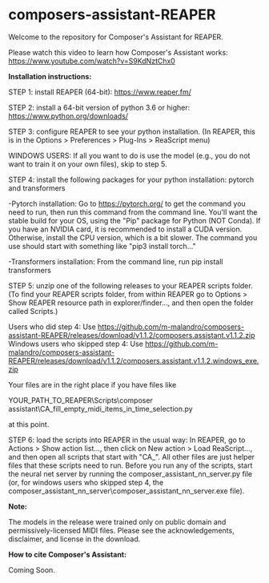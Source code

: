 # composers-assistant-REAPER
Welcome to the repository for Composer's Assistant for REAPER. 

Please watch this video to learn how Composer's Assistant works: https://www.youtube.com/watch?v=S9KdNztChx0

**Installation instructions:**

STEP 1: install REAPER (64-bit): https://www.reaper.fm/

STEP 2: install a 64-bit version of python 3.6 or higher: https://www.python.org/downloads/

STEP 3: configure REAPER to see your python installation. (In REAPER, this is in the Options > Preferences > Plug-Ins > ReaScript menu)

WINDOWS USERS: If all you want to do is use the model (e.g., you do not want to train it on your own files), skip to step 5.

STEP 4: install the following packages for your python installation: pytorch and transformers

-Pytorch installation: Go to https://pytorch.org/ to get the command you need to run, then run this command from the command line. You'll want the stable build for your OS, using the "Pip" package for Python (NOT Conda). If you have an NVIDIA card, it is recommended to install a CUDA version. Otherwise, install the CPU version, which is a bit slower. The command you use should start with something like "pip3 install torch..."

-Transformers installation: From the command line, run pip install transformers

STEP 5: unzip one of the following releases to your REAPER scripts folder. (To find your REAPER scripts folder, from within REAPER go to Options > Show REAPER resource path in explorer/finder..., and then open the folder called Scripts.)

Users who did step 4: Use https://github.com/m-malandro/composers-assistant-REAPER/releases/download/v1.1.2/composers.assistant.v1.1.2.zip
Windows users who skipped step 4: Use https://github.com/m-malandro/composers-assistant-REAPER/releases/download/v1.1.2/composers.assistant.v1.1.2.windows_exe.zip

Your files are in the right place if you have files like

YOUR_PATH_TO_REAPER\Scripts\composer assistant\CA_fill_empty_midi_items_in_time_selection.py

at this point.

STEP 6: load the scripts into REAPER in the usual way: In REAPER, go to Actions > Show action list..., then click on New action > Load ReaScript..., and then open all scripts that start with "CA_". All other files are just helper files that these scripts need to run. Before you run any of the scripts, start the neural net server by running the composer_assistant_nn_server.py file (or, for windows users who skipped step 4, the composer_assistant_nn_server\composer_assistant_nn_server.exe file).

**Note:**

The models in the release were trained only on public domain and permissively-licensed MIDI files. Please see the acknowledgements, disclaimer, and license in the download.

**How to cite Composer's Assistant:**

Coming Soon.
